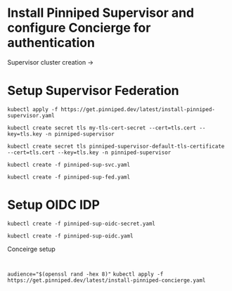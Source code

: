 # Install Pinniped Supervisor and configure Concierge for authentication

Supervisor cluster creation -> 

# Setup Supervisor Federation
`kubectl apply -f https://get.pinniped.dev/latest/install-pinniped-supervisor.yaml`

`kubectl create secret tls my-tls-cert-secret --cert=tls.cert --key=tls.key -n pinniped-supervisor`

`kubectl create secret tls pinniped-supervisor-default-tls-certificate --cert=tls.cert --key=tls.key -n pinniped-supervisor`

`kubectl create -f pinniped-sup-svc.yaml`

`kubectl create -f pinniped-sup-fed.yaml`

# Setup OIDC IDP
`kubectl create -f pinniped-sup-oidc-secret.yaml`

`kubectl create -f pinniped-sup-oidc.yaml`

Conceirge setup 

#
`audience="$(openssl rand -hex 8)"`
`kubectl apply -f https://get.pinniped.dev/latest/install-pinniped-concierge.yaml`
